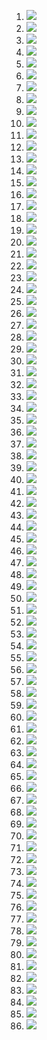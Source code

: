 1. ![](img\img.png)
1. ![](img\img_1.png)
1. ![](img\img_10.png)
1. ![](img\img_11.png)
1. ![](img\img_12.png)
1. ![](img\img_13.png)
1. ![](img\img_14.png)
1. ![](img\img_15.png)
1. ![](img\img_16.png)
1. ![](img\img_17.png)
1. ![](img\img_18.png)
1. ![](img\img_19.png)
1. ![](img\img_2.png)
1. ![](img\img_20.png)
1. ![](img\img_21.png)
1. ![](img\img_22.png)
1. ![](img\img_23.png)
1. ![](img\img_24.png)
1. ![](img\img_25.png)
1. ![](img\img_26.png)
1. ![](img\img_27.png)
1. ![](img\img_28.png)
1. ![](img\img_29.png)
1. ![](img\img_3.png)
1. ![](img\img_30.png)
1. ![](img\img_31.png)
1. ![](img\img_32.png)
1. ![](img\img_33.png)
1. ![](img\img_34.png)
1. ![](img\img_35.png)
1. ![](img\img_36.png)
1. ![](img\img_37.png)
1. ![](img\img_38.png)
1. ![](img\img_39.png)
1. ![](img\img_4.png)
1. ![](img\img_40.png)
1. ![](img\img_41.png)
1. ![](img\img_42.png)
1. ![](img\img_43.png)
1. ![](img\img_44.png)
1. ![](img\img_45.png)
1. ![](img\img_46.png)
1. ![](img\img_47.png)
1. ![](img\img_48.png)
1. ![](img\img_49.png)
1. ![](img\img_5.png)
1. ![](img\img_50.png)
1. ![](img\img_51.png)
1. ![](img\img_52.png)
1. ![](img\img_53.png)
1. ![](img\img_54.png)
1. ![](img\img_55.png)
1. ![](img\img_56.png)
1. ![](img\img_57.png)
1. ![](img\img_58.png)
1. ![](img\img_59.png)
1. ![](img\img_6.png)
1. ![](img\img_60.png)
1. ![](img\img_61.png)
1. ![](img\img_62.png)
1. ![](img\img_63.png)
1. ![](img\img_64.png)
1. ![](img\img_65.png)
1. ![](img\img_66.png)
1. ![](img\img_67.png)
1. ![](img\img_68.png)
1. ![](img\img_69.png)
1. ![](img\img_7.png)
1. ![](img\img_70.png)
1. ![](img\img_71.png)
1. ![](img\img_72.png)
1. ![](img\img_73.png)
1. ![](img\img_74.png)
1. ![](img\img_75.png)
1. ![](img\img_76.png)
1. ![](img\img_77.png)
1. ![](img\img_78.png)
1. ![](img\img_79.png)
1. ![](img\img_8.png)
1. ![](img\img_80.png)
1. ![](img\img_81.png)
1. ![](img\img_82.png)
1. ![](img\img_83.png)
1. ![](img\img_84.png)
1. ![](img\img_85.png)
1. ![](img\img_9.png)
